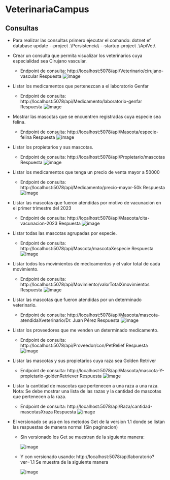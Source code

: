 # VeterinariaCampus

## Consultas
- Para realizar las consultas primero ejecutar el comando: dotnet ef database update --project .\Persistencia\ --startup-project .\ApiVet\

 * Crear un consulta que permita visualizar los veterinarios cuya especialidad sea Cirujano vascular.
   - Endpoint de consulta: http://localhost:5078/api/Veterinario/cirujano-vascular
    Respuesta
    ![image](https://github.com/OSCARJMG23/VeterinariaCampus/assets/133609079/21a9797f-db47-4ed4-a297-3f0f9a74f8bf)

  * Listar los medicamentos que pertenezcan a el laboratorio Genfar
    - Endpoint de consulta: http://localhost:5078/api/Medicamento/laboratorio-genfar
      Respuesta
      ![image](https://github.com/OSCARJMG23/VeterinariaCampus/assets/133609079/17b9fb0e-f7f2-4c8b-8c97-f8999a9d0d2a)
  
  * Mostrar las mascotas que se encuentren registradas cuya especie sea felina.
    - Endpoint de consulta: http://localhost:5078/api/Mascota/especie-felina
      Respuesta
      ![image](https://github.com/OSCARJMG23/VeterinariaCampus/assets/133609079/e81e45ed-2575-4239-a6b4-62059ec86c60)
  
  * Listar los propietarios y sus mascotas.
    - Endpoint de consulta: http://localhost:5078/api/Propietario/mascotas
      Respuesta
      ![image](https://github.com/OSCARJMG23/VeterinariaCampus/assets/133609079/ce83ab35-dd29-47f5-95f0-01e12eafcfa1)
  
  * Listar los medicamentos que tenga un precio de venta mayor a 50000
    - Endpoint de consulta: http://localhost:5078/api/Medicamento/precio-mayor-50k
      Respuesta
      ![image](https://github.com/OSCARJMG23/VeterinariaCampus/assets/133609079/ed3fd86e-78be-4191-bedb-61a82606c299)

  * Listar las mascotas que fueron atendidas por motivo de vacunacion en el primer trimestre del 2023
    - Endpoint de consulta: http://localhost:5078/api/Mascota/cita-vacunacion-2023
      Respuesta
      ![image](https://github.com/OSCARJMG23/VeterinariaCampus/assets/133609079/e6f7156d-a725-427a-b85e-73bdc1c36892)
    
  * Listar todas las mascotas agrupadas por especie.
    - Endpoint de consulta: http://localhost:5078/api/Mascota/mascotaXespecie
      Respuesta
      ![image](https://github.com/OSCARJMG23/VeterinariaCampus/assets/133609079/5c73a329-d041-4afd-9080-2bf1f188aaf7)
      
  * Listar todos los movimientos de medicamentos y el valor total de cada movimiento.
    - Endpoint de consulta: http://localhost:5078/api/Movimiento/valorTotalXmovimientos
      Respuesta
      ![image](https://github.com/OSCARJMG23/VeterinariaCampus/assets/133609079/b75731b0-3e3f-42ac-b5ae-4b97b400c9da)

  * Listar las mascotas que fueron atendidas por un determinado veterinario.
    - Endpoint de consulta: http://localhost:5078/api/Mascota/mascota-atendidaXveterinario/Dr. Juan Pérez
      Respuesta
      ![image](https://github.com/OSCARJMG23/VeterinariaCampus/assets/133609079/40917cbf-393d-45a3-9e22-f8933c278fe9)

  * Listar los proveedores que me venden un determinado medicamento.
    - Endpoint de consulta: http://localhost:5078/api/Proveedor/con/PetRelief
      Respuesta
      ![image](https://github.com/OSCARJMG23/VeterinariaCampus/assets/133609079/3cc63e48-6bca-47a6-bf37-8d8a2c6c7ebd)
 
  * Listar las mascotas y sus propietarios cuya raza sea Golden Retriver
    - Endpoint de consulta: http://localhost:5078/api/Mascota/mascota-Y-propietario-goldenRetriever
      Respuesta
      ![image](https://github.com/OSCARJMG23/VeterinariaCampus/assets/133609079/3b3c5811-3445-4531-bf6c-2c2ab8d33fd0)

  * Listar la cantidad de mascotas que pertenecen a una raza a una raza. Nota: Se debe mostrar una lista de las razas y la cantidad de mascotas que pertenecen a la raza.
    - Endpoint de consulta: http://localhost:5078/api/Raza/cantidad-mascotasXraza
      Respuesta
      ![image](https://github.com/OSCARJMG23/VeterinariaCampus/assets/133609079/ce9dc46c-19b2-44fd-90e8-cef41a860a31)

  * El versionado se usa en los metodos Get de la version 1.1 donde se listan las respuestas de manera normal (Sin paginacion)
    - Sin versionado los Get se muestran de la siguiente manera:
      
      ![image](https://github.com/OSCARJMG23/VeterinariaCampus/assets/133609079/663f79bf-9b7b-43bd-8290-0bce840d8444)

    - Y con versionado usando: http://localhost:5078/api/laboratorio?ver=1.1
      Se muestra de la siguiente manera
      
      ![image](https://github.com/OSCARJMG23/VeterinariaCampus/assets/133609079/522de03b-467a-473b-88f0-b16b544e0b39)



